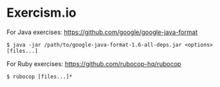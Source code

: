 # Exercism.io

For Java exercises: https://github.com/google/google-java-format

```shell
$ java -jar /path/to/google-java-format-1.6-all-deps.jar <options> [files...]
```

For Ruby exercises: https://github.com/rubocop-hq/rubocop
```shell
$ rubocop [files...]*
```